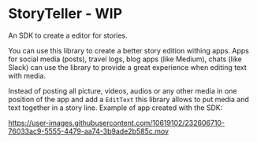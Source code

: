 # StoryTeller - WIP

An SDK to create a editor for stories. 

You can use this library to create a better story edition withing apps. Apps for social media (posts), travel logs, blog apps (like Medium), chats (like Slack) can use the library to provide a great experience when editing text with media. 

Instead of posting all picture, videos, audios or any other media in one position of the app and add a `EditText` this library allows to put media and text together in a story line. Example of app created with the SDK:

https://user-images.githubusercontent.com/10619102/232606710-76033ac9-5555-4479-aa74-3b9ade2b585c.mov
